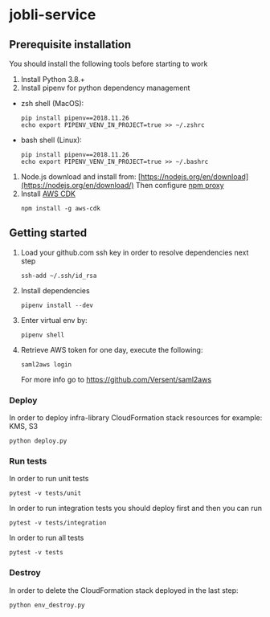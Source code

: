 # jobli-service


## Prerequisite installation
You should install the following tools before starting to work
1. Install Python 3.8.+
1. Install pipenv for python dependency management 
- zsh shell (MacOS):
   ```shell script
   pip install pipenv==2018.11.26
   echo export PIPENV_VENV_IN_PROJECT=true >> ~/.zshrc
    ```
 - bash shell (Linux):
   ```shell script
   pip install pipenv==2018.11.26
   echo export PIPENV_VENV_IN_PROJECT=true >> ~/.bashrc
    ```
1. Node.js download and install from: [https://nodejs.org/en/download](https://nodejs.org/en/download/)
   Then configure [npm proxy](https://ca-il-confluence.il.cyber-ark.com/display/GRnD/Proxy+Configuration+for+Dev+Tools#ProxyConfigurationforDevTools-npm)
1. Install [AWS CDK](https://docs.aws.amazon.com/cdk/latest/guide/getting_started.html)
    ```shell script
    npm install -g aws-cdk
    ```

## Getting started
1. Load your github.com ssh key in order to resolve dependencies next step
    ```shell script
    ssh-add ~/.ssh/id_rsa
    ```

1. Install dependencies
    ```shell script
    pipenv install --dev 
    ```

1. Enter virtual env by:
    ```shell script
    pipenv shell 
    ```

1. Retrieve AWS token for one day, execute the following:
   ```shell script
   saml2aws login
   ```   
   For more info go to https://github.com/Versent/saml2aws


### Deploy
In order to deploy infra-library CloudFormation stack resources for example: KMS, S3
```shell script
python deploy.py
```

### Run tests
In order to run unit tests
```shell script
pytest -v tests/unit
```
In order to run integration tests you should deploy first and then you can run 
```shell script
pytest -v tests/integration
```
In order to run all tests 
```shell script
pytest -v tests
```

### Destroy
In order to delete the CloudFormation stack deployed in the last step:
```shell script
python env_destroy.py
```